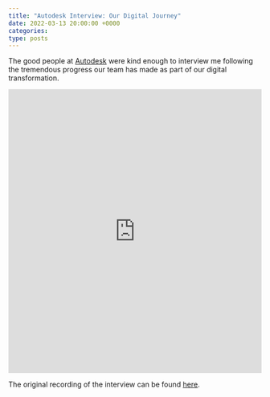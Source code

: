 ```yaml
---
title: "Autodesk Interview: Our Digital Journey"
date: 2022-03-13 20:00:00 +0000
categories:
type: posts
---
```

The good people at [Autodesk](https://www.autodesk.com/) were kind enough to interview me following the tremendous progress our team has made as part of our digital transformation.

<iframe src="https://www.linkedin.com/embed/feed/update/urn:li:ugcPost:6904000058229149696" height="565" width="504" frameborder="0" allowfullscreen="" title="Embedded post"></iframe>

The original recording of the interview can be found [here](https://www.linkedin.com/feed/update/urn:li:activity:6904000304707440640/).
